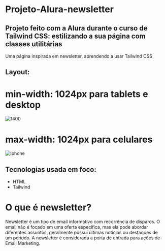 # Projeto-Alura-newsletter
## Projeto feito com a Alura durante o curso de Tailwind CSS: estilizando a sua página com classes utilitárias
<p align="start">Uma página inspirada em newsletter, aprendendo a usar Tailwind CSS </p>

## Layout:
# min-width: 1024px para tablets e desktop
![1400](https://github.com/GabrielVictorP/Projeto-Alura-newsletter/assets/133161909/b2566264-79a2-4703-ad66-1625d9b33aae)
# max-width: 1024px para celulares
![iphone](https://github.com/GabrielVictorP/Projeto-Alura-newsletter/assets/133161909/ba35b008-579c-4000-8e1a-f1a8f9f000f4)

## Tecnologias usada em foco:
* HTML
* Tailwind

# O que é newsletter?
Newsletter é um tipo de email informativo com recorrência de disparos. O email não é focado em uma oferta específica, mas ela pode abordar diferentes assuntos, geralmente possui últimas notícias ou destaques de um período. A newsletter é considerada a porta de entrada para ações de Email Marketing.
